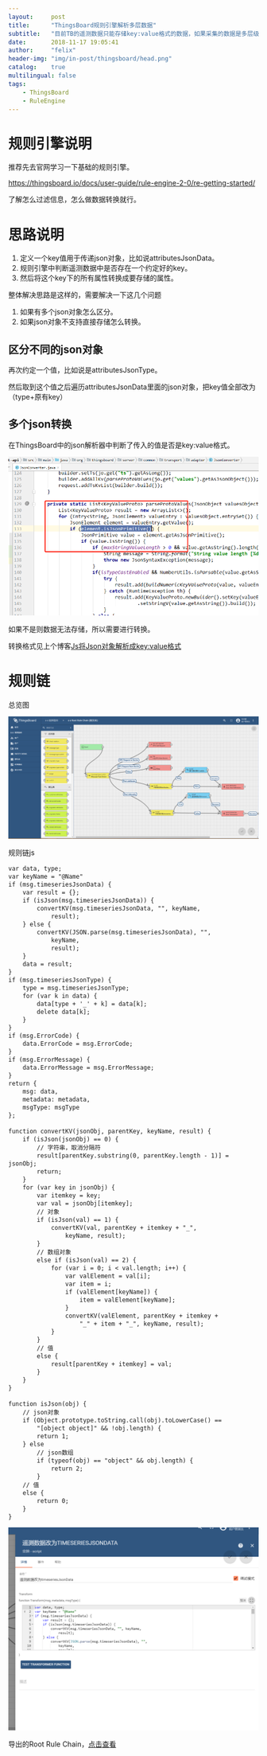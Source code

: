 ```yaml
---
layout:     post
title:      "ThingsBoard规则引擎解析多层数据"
subtitle:   "目前TB的遥测数据只能存储key:value格式的数据，如果采集的数据是多层级的json对象，那么可以使用规则引擎进行解析成key:value格式，代码逻辑在上个博客上写过了"
date:       2018-11-17 19:05:41
author:     "felix"
header-img: "img/in-post/thingsboard/head.png"
catalog:    true
multilingual: false
tags:
    - ThingsBoard
    - RuleEngine
---
```


# 规则引擎说明



推荐先去官网学习一下基础的规则引擎。

https://thingsboard.io/docs/user-guide/rule-engine-2-0/re-getting-started/

了解怎么过滤信息，怎么做数据转换就行。

# 思路说明

1. 定义一个key值用于传递json对象，比如说attributesJsonData。
2. 规则引擎中判断遥测数据中是否存在一个约定好的key。
3. 然后将这个key下的所有属性转换成要存储的属性。

整体解决思路是这样的，需要解决一下这几个问题

1. 如果有多个json对象怎么区分。
2. 如果json对象不支持直接存储怎么转换。

## 区分不同的json对象

再次约定一个值，比如说是attributesJsonType。

然后取到这个值之后遍历attributesJsonData里面的json对象，把key值全部改为（type+原有key）

## 多个json转换

在ThingsBoard中的json解析器中判断了传入的值是否是key:value格式。

![1542453888775](img\in-post\thingsboard\ruleengine\1542453888775.png)

如果不是则数据无法存储，所以需要进行转换。

转换格式见上个博客[Js将Json对象解析成key:value格式][1]

[1]: http://felix-ma-blog.cf/2018/11/16/JsconvertKV/	"Js将Json对象解析成key:value格式"

# 规则链

总览图

![1542454061831](img\in-post\thingsboard\ruleengine\1542454061831.png)

规则链js

```
var data, type;
var keyName = "@Name"
if (msg.timeseriesJsonData) {
    var result = {};
    if (isJson(msg.timeseriesJsonData)) {
        convertKV(msg.timeseriesJsonData, "", keyName,
            result);
    } else {
        convertKV(JSON.parse(msg.timeseriesJsonData), "",
            keyName,
            result);
    }
    data = result;
}
if (msg.timeseriesJsonType) {
    type = msg.timeseriesJsonType;
    for (var k in data) {
        data[type + '_' + k] = data[k];
        delete data[k];
    }
}
if (msg.ErrorCode) {
    data.ErrorCode = msg.ErrorCode;
}
if (msg.ErrorMessage) {
    data.ErrorMessage = msg.ErrorMessage;
}
return {
    msg: data,
    metadata: metadata,
    msgType: msgType
};

function convertKV(jsonObj, parentKey, keyName, result) {
    if (isJson(jsonObj) == 0) {
        // 字符串，取消分隔符
        result[parentKey.substring(0, parentKey.length - 1)] = jsonObj;
        return;
    }
    for (var key in jsonObj) {
        var itemkey = key;
        var val = jsonObj[itemkey];
        // 对象
        if (isJson(val) == 1) {
            convertKV(val, parentKey + itemkey + "_",
                keyName, result);
        }
        // 数组对象
        else if (isJson(val) == 2) {
            for (var i = 0; i < val.length; i++) {
                var valElement = val[i];
                var item = i;
                if (valElement[keyName]) {
                    item = valElement[keyName];
                }
                convertKV(valElement, parentKey + itemkey +
                    "_" + item + "_", keyName, result);
            }
        }
        // 值
        else {
            result[parentKey + itemkey] = val;
        }
    }
}

function isJson(obj) {
    // json对象
    if (Object.prototype.toString.call(obj).toLowerCase() ==
        "[object object]" && !obj.length) {
        return 1;
    } else
        // json数组
        if (typeof(obj) == "object" && obj.length) {
            return 2;
        }
    // 值
    else {
        return 0;
    }
}
```

![1542454723554](img\in-post\thingsboard\ruleengine\1542454723554.png)

导出的Root Rule Chain，[点击查看][2]

[2]: img\in-post\thingsboard\ruleengine\root_rule_chain.json	"完整的Rule Chain"

